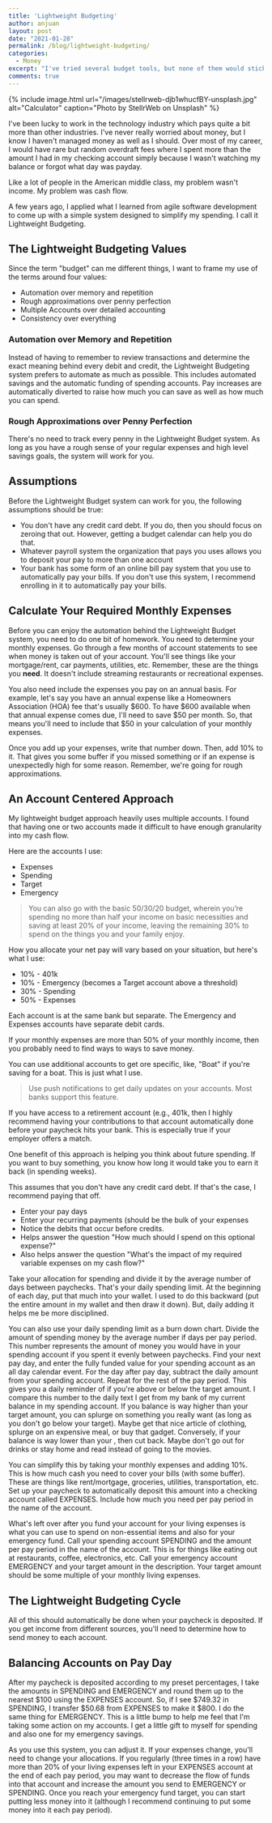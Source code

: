 ```yaml
---
title: 'Lightweight Budgeting'
author: anjuan
layout: post
date: "2021-01-28"
permalink: /blog/lightweight-budgeting/
categories:
  - Money
excerpt: "I've tried several budget tools, but none of them would stick. This is a lightweight approach to budgeting that's worked for me."
comments: true
---
```


{% include image.html url="/images/stellrweb-djb1whucfBY-unsplash.jpg" alt="Calculator" caption="Photo by StellrWeb on Unsplash" %}

I've been lucky to work in the technology industry which pays quite a bit more than other industries. I've never really worried about money, but I know I haven't managed money as well as I should. Over most of my career, I would have rare but random overdraft fees where I spent more than the amount I had in my checking account simply because I wasn't watching my balance or forgot what day was payday.

Like a lot of people in the American middle class, my problem wasn't income. My problem was cash flow.

A few years ago, I applied what I learned from agile software development to come up with a simple system designed to simplify my spending. I call it Lightweight Budgeting.

## **The Lightweight Budgeting Values**

Since the term "budget" can me different things, I want to frame my use of the terms around four values:

* Automation over memory and repetition
* Rough approximations over penny perfection
* Multiple Accounts over detailed accounting
* Consistency over everything


### **Automation over Memory and Repetition**

Instead of having to remember to review transactions and determine the exact meaning behind every debit and credit, the Lightweight Budgeting system prefers to automate as much as possible. This includes automated savings and the automatic funding of spending accounts. Pay increases are automatically diverted to raise how much you can save as well as how much you can spend.

### **Rough Approximations over Penny Perfection**

There's no need to track every penny in the Lightweight Budget system. As long as you have a rough sense of your regular expenses and high level savings goals, the system will work for you.

## **Assumptions**

Before the Lightweight Budget system can work for you, the following assumptions should be true:

* You don't have any credit card debt. If you do, then you should focus on zeroing that out. However, getting a budget calendar can help you do that.
* Whatever payroll system the organization that pays you uses allows you to deposit your pay to more than one account
* Your bank has some form of an online bill pay system that you use to automatically pay your bills. If you don't use this system, I recommend enrolling in it to automatically pay your bills.

## **Calculate Your Required Monthly Expenses**

Before you can enjoy the automation behind the Lightweight Budget system, you need to do one bit of homework. You need to determine your monthly expenses. Go through a few months of account statements to see when money is taken out of your account. You'll see things like your mortgage/rent, car payments, utilities, etc. Remember, these are the things you **need**.  It doesn't include streaming restaurants or recreational expenses.

You also need include the expenses you pay on an annual basis. For example, let's say you have an annual expense like a Homeowners Association (HOA) fee that's usually $600. To have $600 available when that annual expense comes due, I'll need to save $50 per month. So, that means you'll need to include that $50 in your calculation of your monthly expenses.

Once you add up your expenses, write that number down. Then, add 10% to it. That gives you some buffer if you missed something or if an expense is unexpectedly high for some reason. Remember, we're going for rough approximations.

## **An Account Centered Approach**

My lightweight budget approach heavily uses multiple accounts. I found that having one or two accounts made it difficult to have enough granularity into my cash flow.

Here are the accounts I use:

* Expenses
* Spending
* Target
* Emergency

> You can also go with the basic 50/30/20 budget, wherein you’re spending no more than half your income on basic necessities and saving at least 20% of your income, leaving the remaining 30% to spend on the things you and your family enjoy.

How you allocate your net pay will vary based on your situation, but here's what I use:

* 10% - 401k
* 10% - Emergency (becomes a Target account above a threshold)
* 30% - Spending
* 50% - Expenses



Each account is at the same bank but separate. The Emergency and Expenses accounts have separate debit cards.

If your monthly expenses are more than 50% of your monthly income, then you probably need to find ways to ways to save money.

You can use additional accounts to get ore specific, like, "Boat" if you're saving for a boat. This is just what I use.

> Use push notifications to get daily updates on your accounts. Most banks support this feature.

If you have access to a retirement account (e.g., 401k, then I highly recommend having your contributions to that account automatically done before your paycheck hits your bank. This is especially true if your employer offers a match.

One benefit of this approach is helping you think about future spending. If you want to buy something, you know how long it would take you to earn it back (in spending weeks).

This assumes that you don't have any credit card debt. If that's the case, I recommend paying that off.

* Enter your pay days
* Enter your recurring payments (should be the bulk of your expenses
* Notice the debits that occur before credits.
* Helps answer the question "How much should I spend on this optional expense?"
* Also helps answer the question "What's the impact of my required variable expenses on my cash flow?"

Take your allocation for spending and divide it by the average number of days between paychecks. That's your daily spending limit. At the beginning of each day, put that much into your wallet. I used to do this backward (put the entire amount in my wallet and then draw it down). But, daily adding it helps me be more disciplined.

You can also use your daily spending limit as a burn down chart. Divide the amount of spending money by the average number if days per pay period. This number represents the amount of money you would have in your spending account if you spent it evenly between paychecks. Find your next pay day, and enter the fully funded value for your spending account as an all day calendar event. For the day after pay day, subtract the daily amount from your spending account. Repeat for the rest of the pay period. This gives you a daily reminder of if you're above or below the target amount. I compare this number to the daily text I get from my bank of my current balance in my spending account. If you balance is way higher than your target amount, you can splurge on something you really want (as long as you don't go below your target). Maybe get that nice article of clothing, splurge on an expensive meal, or buy that gadget. Conversely, if your balance is way lower than your , then cut back. Maybe don't go out for drinks or stay home and read instead of going to the movies.  

You can simplify this by taking your monthly expenses and adding 10%. This is how much cash you need to cover your bills (with some buffer). These are things like rent/mortgage, groceries, utilities, transportation, etc. Set up your paycheck to automatically deposit this amount into a checking account called EXPENSES. Include how much you need per pay period in the name of the account.

What's left over after you fund your account for your living expenses is what you can use to spend on non-essential items and also for your emergency fund. Call your spending account SPENDING and the amount per pay period in the name of the account. This is for things like eating out at restaurants, coffee, electronics, etc.  Call your emergency account EMERGENCY and your target amount in the description. Your target amount should be some multiple of your monthly living expenses.

## **The Lightweight Budgeting Cycle**

All of this should automatically be done when your paycheck is deposited. If you get income from different sources, you'll need to determine how to send money to each account.

## **Balancing Accounts on Pay Day**

After my paycheck is deposited according to my preset percentages, I take the amounts in SPENDING and EMERGENCY and round them up to the nearest $100 using the EXPENSES account. So, if I see $749.32 in SPENDING, I transfer $50.68 from EXPENSES to make it $800. I do the same thing for EMERGENCY. This is a little bump to help me feel that I'm taking some action on my accounts. I get a little gift to myself for spending and also one for my emergency savings.

As you use this system, you can adjust it. If your expenses change, you'll need to change your allocations. If you regularly (three times in a row) have more than 20% of your living expenses left in your EXPENSES account at the end of each pay period, you may want to decrease the flow of funds into that account and increase the amount you send to EMERGENCY or SPENDING.  Once you reach your emergency fund target, you can start putting less money into it (although I recommend continuing to put some money into it each pay period).
